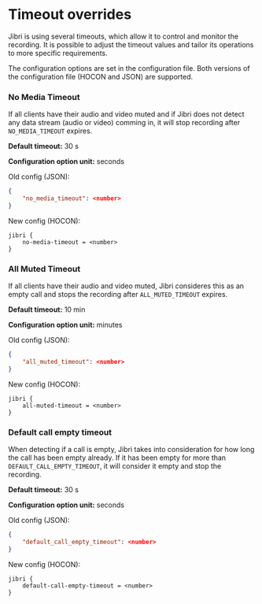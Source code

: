# Timeout overrides

Jibri is using several timeouts, which allow it to control and monitor the recording. It is possible to adjust the timeout values and tailor its operations to more specific requirements.

The configuration options are set in the configuration file. Both versions of the configuration file (HOCON and JSON) are supported.

### No Media Timeout
If all clients have their audio and video muted and if Jibri does not detect any data stream (audio or video) comming in, it will stop recording after `NO_MEDIA_TIMEOUT` expires.

**Default timeout:** 30 s

**Configuration option unit:** seconds

Old config (JSON):
```json
{
    "no_media_timeout": <number>
}
```

New config (HOCON):
```hocon
jibri {
    no-media-timeout = <number>
}
```

### All Muted Timeout
If all clients have their audio and video muted, Jibri consideres this as an empty call and stops the recording after `ALL_MUTED_TIMEOUT` expires.

**Default timeout:** 10 min

**Configuration option unit:** minutes

Old config (JSON):
```json
{
    "all_muted_timeout": <number>
}
```

New config (HOCON):
```hocon
jibri {
    all-muted-timeout = <number>
}
```


### Default call empty timeout
When detecting if a call is empty, Jibri takes into consideration for how long the call has been empty already. If it has been empty for more than `DEFAULT_CALL_EMPTY_TIMEOUT`, it will consider it empty and stop the recording.

**Default timeout:** 30 s

**Configuration option unit:** seconds

Old config (JSON):
```json
{
    "default_call_empty_timeout": <number>
}
```

New config (HOCON):
```hocon
jibri {
    default-call-empty-timeout = <number>
}
```
